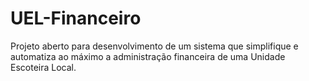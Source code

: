 # UEL-Financeiro
Projeto aberto para desenvolvimento de um sistema que simplifique e automatiza ao máximo a administração financeira de uma Unidade Escoteira Local.
